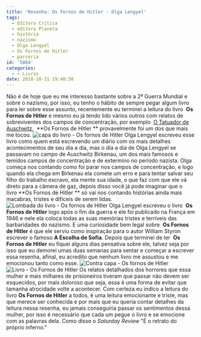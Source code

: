 ```yaml
---
title: 'Resenha: Os Fornos de Hitler - Olga Lengyel'
tags:
  - Editora Critica
  - editora Planeta
  - história
  - nazismo
  - Olga Lengyel
  - Os Fornos de Hitler
  - parceria
id: '5864'
categories:
  - - Livros
date: 2018-10-31 19:40:58
---
```


Não é de hoje que eu me interesso bastante sobre a 2ª Guerra Mundial e sobre o nazismo, por isso, eu tenho o hábito de sempre pegar algum livro para ler sobre esse assunto, recentemente eu terminei a leitura do livro  **Os Fornos de Hitler** e mesmo eu já tendo lido vários outros com relatos de sobreviventes dos campos de concentração, por exemplo  [O Tatuador de Auschwitz](http://natalia.blog.br/o-tatuador-de-auschwitz/),  **Os Fornos de Hitler ** provavelmente foi um dos que mais me tocou. ![capa do livro - Os fornos de Hitler](http://natalia.blog.br/wp-content/uploads/2018/10/capa-os-fornos-de-hitler.jpg "capa do livro - Os fornos de Hitler") Olga Lengyel escreveu esse livro como quem está escrevendo um diário com os mais detalhes acontecimentos de seu dia a dia, mas o dia a dia de Olga Lengyel se passavam no campo de Auschwitz Birkenau, um dos mais famosos e temidos campos de concentração e de extermino no período nazista. Olga começa nos contando como foi parar nos campos de concentração, e logo quando ela chega em Birkenau ela comete um erro e para tentar salvar seu filho do trabalho escravo, ela mente sua idade, o que faz com que ele vá direto para a câmera de gaz, depois disso você já pode imaginar que o livro **Os Fornos de Hitler ** só vai nos contando histórias ainda mais macabras, tristes e difíceis de serem lidas. ![Lombada do livro - Os fornos de Hitler](http://natalia.blog.br/wp-content/uploads/2018/10/lombada-livro-os-fornos-de-hitler.jpg "Lombada do livro - Os fornos de Hitler") Olga Lengyel escreveu o livro  **Os Fornos de Hitler** logo após o fim da guerra e ele foi publicado na França em 1946 e nele ela coloca todas as suas memórias tristes e terríveis das barbaridades do nazismo. E uma curiosidade bem legal sobre  **Os Fornos de Hitler** é que ele serviu como inspiração para o autor William Styron escrever o famoso **A Escolha de Sofia**. Depois que terminei de ler  **Os Fornos de Hitler** eu fiquei alguns dias pensativa sobre ele, talvez seja por isso que eu demorei umas duas semanas para sentar e começar a escrever essa resenha, afinal, eu acredito que nenhum livro me assustou e me emocionou tanto como esse. ![Contra capa - Os fornos de Hitler](http://natalia.blog.br/wp-content/uploads/2018/10/contra-capa-os-fornos-de-hitler.jpg "Contra capa - Os fornos de Hitler") ![Livro - Os Fornos de Hitler](http://natalia.blog.br/wp-content/uploads/2018/10/livro-os-fornos-de-hitler.jpg "Livro - Os Fornos de Hitler") Os relatos detalhados dos horrores que essa mulher e mais milhares de prisioneiros tiveram que passar não devem ser esquecidos, por mais doloroso que seja, essa é uma forma de evitar que tamanha atrocidade volte a acontecer. Com certeza eu indico a leitura do livro **Os Fornos de Hitler** a todos, é uma leitura emocionante e triste, mas que merece ser conhecida e por mais que eu queria contar detalhes da leitura nessa resenha, eu jamais conseguiria passar os sentimentos dessa mulher, por isso é necessário que cada um pegue o livro e se emocione com as palavras dela. Como disse o _Saturday Review_ "É o retrato do próprio inferno."